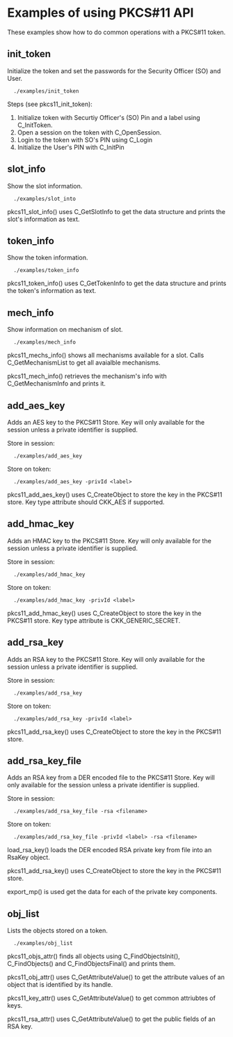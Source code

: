 # Examples of using PKCS#11 API

These examples show how to do common operations with a PKCS#11 token.

## init_token

Initialize the token and set the passwords for the Security Officer (SO) and
User.

```
  ./examples/init_token
```

Steps (see pkcs11_init_token):
  1. Initialize token with Securtiy Officer's (SO) Pin and a label using
     C_InitToken.
  2. Open a session on the token with C_OpenSession.
  3. Login to the token with SO's PIN using C_Login
  4. Initialize the User's PIN with C_InitPin


## slot_info

Show the slot information.

```
  ./examples/slot_into
```

pkcs11_slot_info() uses C_GetSlotInfo to get the data structure and prints the
slot's information as text.

## token_info

Show the token information.

```
  ./examples/token_info
```

pkcs11_token_info() uses C_GetTokenInfo to get the data structure and prints the
token's information as text.

## mech_info

Show information on mechanism of slot.

```
  ./examples/mech_info
```

pkcs11_mechs_info() shows all mechanisms available for a slot. Calls
C_GetMechanismList to get all avaialble mechanisms.

pkcs11_mech_info() retrieves the mechanism's info with C_GetMechanismInfo and
prints it.


## add_aes_key

Adds an AES key to the PKCS#11 Store. Key will only available for the session
unless a private identifier is supplied.

Store in session:

```
  ./examples/add_aes_key
```

Store on token:

```
  ./examples/add_aes_key -privId <label>
```

pkcs11_add_aes_key() uses C_CreateObject to store the key in the PKCS#11 store.
Key type attribute should CKK_AES if supported.

## add_hmac_key

Adds an HMAC key to the PKCS#11 Store. Key will only available for the
session unless a private identifier is supplied.

Store in session:

```
  ./examples/add_hmac_key
```

Store on token:

```
  ./examples/add_hmac_key -privId <label>
```

pkcs11_add_hmac_key() uses C_CreateObject to store the key in the PKCS#11 store.
Key type attribute is CKK_GENERIC_SECRET.

## add_rsa_key

Adds an RSA key to the PKCS#11 Store. Key will only available for the
session unless a private identifier is supplied.

Store in session:

```
  ./examples/add_rsa_key
```

Store on token:

```
  ./examples/add_rsa_key -privId <label>
```

pkcs11_add_rsa_key() uses C_CreateObject to store the key in the PKCS#11 store.


## add_rsa_key_file

Adds an RSA key from a DER encoded file to the PKCS#11 Store. Key will only
available for the session unless a private identifier is supplied.

Store in session:

```
  ./examples/add_rsa_key_file -rsa <filename>
```

Store on token:

```
  ./examples/add_rsa_key_file -privId <label> -rsa <filename>
```

load_rsa_key() loads the DER encoded RSA private key from file into an RsaKey
object.

pkcs11_add_rsa_key() uses C_CreateObject to store the key in the PKCS#11 store.

export_mp() is used get the data for each of the private key components.


## obj_list

Lists the objects stored on a token.


```
  ./examples/obj_list
```

pkcs11_objs_attr() finds all objects using C_FindObjectsInit(), C_FindObjects()
and C_FindObjectsFinal() and prints them.

pkcs11_obj_attr() uses C_GetAttributeValue() to get the attribute values of an
object that is identified by its handle.

pkcs11_key_attr() uses C_GetAttributeValue() to get common attriubtes of keys.

pkcs11_rsa_attr() uses C_GetAttributeValue() to get the public fields of an RSA
key.

